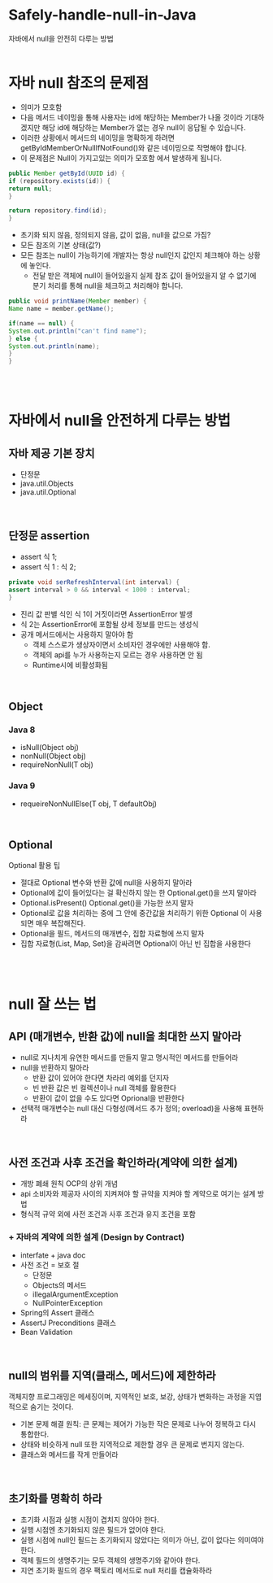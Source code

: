 # Safely-handle-null-in-Java
자바에서 null을 안전히 다루는 방법
</br></br>
# 자바 null 참조의 문제점

- 의미가 모호함
- 다음 메서드 네이밍을 통해 사용자는 id에 해당하는 Member가 나올 것이라 기대하겠지만 해당 id에 해당하는 Member가 없는 경우 null이 응답될 수 있습니다.
- 이러한 상황에서 메서드의 네이밍을 명확하게 하려면 getByIdMemberOrNullIfNotFound()와 같은 네이밍으로 작명해야 합니다.
- 이 문제점은 Null이 가지고있는 의미가 모호함 에서 발생하게 됩니다.

```java
public Member getById(UUID id) {
if (repository.exists(id)) {
return null;
}

return repository.find(id);
}
```

- 초기화 되지 않음, 정의되지 않음, 값이 없음, null을 값으로 가짐?
- 모든 참조의 기본 상태(값?)
- 모든 참조는 null이 가능하기에 개발자는 항상 null인지 값인지 체크해야 하는 상황에 놓인다.
    - 전달 받은 객체에 null이 들어있을지 실제 참조 값이 들어있을지 알 수 없기에 분기 처리를 통해 null을 체크하고 처리해야 합니다.

```java
public void printName(Member member) {
Name name = member.getName();

if(name == null) {
System.out.println("can't find name");
} else {
System.out.println(name);
}
}
```
</br></br>

# 자바에서 null을 안전하게 다루는 방법

## 자바 제공 기본 장치

- 단정문
- java.util.Objects
- java.util.Optional

</br>

## 단정문 assertion

- assert 식 1;
- assert 식 1 : 식 2;

```java
private void serRefreshInterval(int interval) {
assert interval > 0 && interval < 1000 : interval;
}
```

- 진리 값 판별 식인 식 1이 거짓이라면 AssertionError 발생
- 식 2는 AssertionError에 포함될 상세 정보를 만드는 생성식
- 공개 메서드에서는 사용하지 말아야 함
    - 객체 스스로가 생상자이면서 소비자인 경우에만 사용해야 함.
    - 객체의 api를 누가 사용하는지 모르는 경우 사용하면 안 됨
    - Runtime시에 비활성화됨
    
</br>
   
## Object

### Java 8

- isNull(Object obj)
- nonNull(Object obj)
- requireNonNull(T obj)

### Java 9

- requeireNonNullElse(T obj, T defaultObj)

</br>

## Optional 

Optional 활용 팁

- 절대로 Optional 변수와 반환 값에 null을 사용하지 말아라
- Optional에 값이 들어있다는 걸 확신하지 않는 한 Optional.get()을 쓰지 말아라
- Optional.isPresent() Optional.get()을 가능한 쓰지 말자
- Optional로 값을 처리하는 중에 그 안에 중간값을 처리하기 위한 Optional 이 사용되면 매우 복잡해진다.
- Optional을 필드, 메서드의 매개변수, 집합 자료형에 쓰지 말자
- 집합 자료형(List, Map, Set)을 감싸려면 Optional이 아닌 빈 집합을 사용한다

</br>
</br>

# null 잘 쓰는 법

## API (매개변수, 반환 값)에 null을 최대한 쓰지 말아라

- null로 지나치게 유연한 메서드를 만들지 말고 명시적인 메서드를 만들어라
- null을 반환하지 말아라
    - 반환 값이 있어야 한다면 차라리 예외를 던지자
    - 빈 반환 값은 빈 컬렉션이나 null 객체를 활용한다
    - 반환이 값이 없을 수도 있다면 Oprional을 반환한다
- 선택적 매개변수는 null 대신 다형성(메서드 추가 정의; overload)을 사용해 표현하라

</br>

## 사전 조건과 사후 조건을 확인하라(계약에 의한 설계)

- 개방 폐쇄 원칙 OCP의 상위 개념
- api 소비자와 제공자 사이의 지켜져야 할 규약을 지켜야 할 계약으로 여기는 설계 방법
- 형식적 규약 외에 사전 조건과 사후 조건과 유지 조건을 포함

### + 자바의 계약에 의한 설계 (Design by Contract)

- interfate + java doc
- 사전 조건 = 보호 절
    - 단정문
    - Objects의 메서드
    - illegalArgumentException
    - NullPointerException
- Spring의 Assert 클래스
- AssertJ Preconditions 클래스
- Bean Validation

</br>

## null의 범위를 지역(클래스, 메서드)에 제한하라

객체지향 프로그래밍은 메세징이며, 지역적인 보호, 보강, 상태가 변화하는 과정을 지엽적으로 숨기는 것이다.

- 기본 문제 해결 원칙: 큰 문제는 제어가 가능한 작은 문제로 나누어 정복하고 다시 통합한다.
- 상태와 비슷하게 null 또한 지역적으로 제한할 경우 큰 문제로 번지지 않는다.
- 클래스와 메서드를 작게 만들어라

</br>

## 초기화를 명확히 하라

- 초기화 시점과 실행 시점이 겹치지 않아야 한다.
- 실행 시점엔 초기화되지 않은 필드가 없어야 한다.
- 실행 시점에 null인 필드는 초기화되지 않았다는 의미가 아닌, 값이 없다는 의미여야 한다.
- 객체 필드의 생명주기는 모두 객체의 생명주기와 같아야 한다.
- 지연 초기화 필드의 경우 팩토리 메서드로 null 처리를 캡슐화하라
